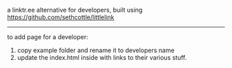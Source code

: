 a linktr.ee alternative for developers, built using https://github.com/sethcottle/littlelink

---

to add page for a developer:
1. copy example folder and rename it to developers name
2. update the index.html inside with links to their various stuff.
